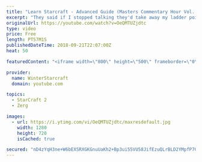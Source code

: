 ```yaml
---
title: "Learn Starcraft - Advanced Guide (Masters Commentary Hour Vol. 1)"
excerpt: "They said if I stopped talking they'd take away my ladder points. Next one I upload will have more terran/toss blame RNGesus."
originalUrl: https://youtube.com/watch?v=OeQMTUZjdtc
type: video
price: Free
length: PT57M1S
publishedDateTime: 2018-09-21T22:07:00Z
heat: 50

featuredContent: "<iframe width=\"800\" height=\"500\" frameborder=\"0\" src=\"https://www.youtube.com/embed/OeQMTUZjdtc\" allow=\"accelerometer; autoplay; encrypted-media; gyroscope; picture-in-picture\" allowfullscreen></iframe>"

provider:
  name: WinterStarcraft
  domain: youtube.com

topics:
  - StarCraft 2
  - Zerg

images:
  - url: https://i.ytimg.com/vi/OeQMTUZjdtc/maxresdefault.jpg
    width: 1280
    height: 720
    isCached: true

secured: "nD4zYqH3ne+W6bEXSRXGKGnuUaKh2+Bp3ui55VU58JifEzuQLrBLD2YMpfP7GglSxHQ30kDXthmWshqWYjgPMcR3+YB6I/zO0JppZhgrXQArQoxaXpVcOlYaFIxsFyyv1xkeCGQGoU6VRbqKcJXBgz+Pj2+tpLHsLSlisqmhGEEuWs+fhPleZCI0bjjzuN1/iZlRLahZ7fYx97kj1uP0v8pR4HOP7cMooK6V0JmfLRJgNq60NoltZMAOwTQWwur+kbVLwZFOgY1k+EfXApRyqRm3mby4c59Sdv1FsPOCoP1MnRJSpwpWX0kpjH0ZAO3slR2+zPH6X0mDjzrId3c3DaHUJXyWPkh9sw147eD2ukgSbggl9VWWFu2cUCp2cvHlvXJCRl/R79JcQYFYWtemVH68SngAOfoCdUnVGwQ/wOI=;3Fict1whHd14O2ZOgsVqSg=="
---
```


